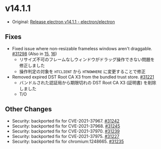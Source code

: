 # v14.1.1

- Original: [Release electron v14.1.1 - electron/electron](https://github.com/electron/electron/releases/tag/v14.1.1)

## Fixes

- Fixed issue where non-resizable frameless windows aren't draggable. [#31298](https://github.com/electron/electron/pull/31298) (Also in [15](https://github.com/electron/electron/pull/31299), [16](https://github.com/electron/electron/pull/31300))
  - リサイズ不可のフレームなしウィンドウがドラッグ操作できない問題を修正しました
  - 操作判定の対象を `HTCLIENT` から `HTNOWHERE` に変更することで修正
- Removed expired DST Root CA X3 from the bundled trust store. [#31221](https://github.com/electron/electron/pull/31221)
  - バンドルされた認証局から期限切れの DST Root CA X3 (証明書) を削除しました
  - T/O

## Other Changes

- Security: backported fix for CVE-2021-37967. [#31242](https://github.com/electron/electron/pull/31242)
- Security: backported fix for CVE-2021-37968. [#31245](https://github.com/electron/electron/pull/31245)
- Security: backported fix for CVE-2021-37970. [#31239](https://github.com/electron/electron/pull/31239)
- Security: backported fix for CVE-2021-37975. [#31227](https://github.com/electron/electron/pull/31227)
- Security: backported fix for chromium:1248665. [#31235](https://github.com/electron/electron/pull/31235)
